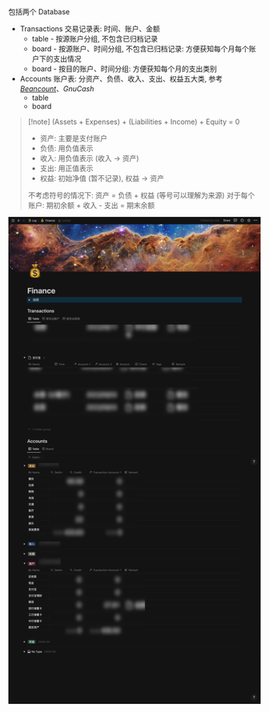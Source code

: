 包括两个 Database
- Transactions 交易记录表: 时间、账户、金额
    - table - 按源账户分组, 不包含已归档记录
    - board - 按源账户、时间分组, 不包含已归档记录: 方便获知每个月每个账户下的支出情况
    - board - 按目的账户、时间分组: 方便获知每个月的支出类别
- Accounts 账户表: 分资产、负债、收入、支出、权益五大类, 参考 _[Beancount](https://beancount.github.io/docs/)_、_GnuCash_
    - table
    - board

>[!note] (Assets + Expenses) + (Liabilities + Income) + Equity = 0
> -   资产: 主要是支付账户
> - 负债: 用负值表示
> - 收入: 用负值表示 (收入 → 资产)
> - 支出: 用正值表示
> - 权益: 初始净值 (暂不记录), 权益 → 资产
> 
> 不考虑符号的情况下:
> 资产 = 负债 + 权益 (等号可以理解为来源)
>  对于每个账户: 期初余额 + 收入 - 支出 = 期末余额

![](../../../misc/attachments/Notion%20记账-20220928.png)